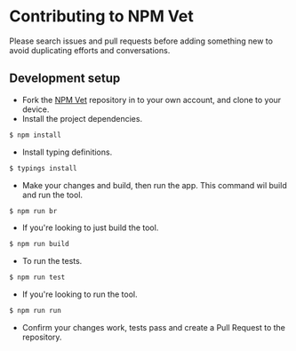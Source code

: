 # Contributing to NPM Vet

Please search issues and pull requests before adding something new to avoid duplicating
efforts and conversations.

## Development setup

- Fork the [NPM Vet](https://github.com/harksys/npmvet) repository in to your own account, and clone to your device.
- Install the project dependencies.

```bash
$ npm install
```

- Install typing definitions.

```bash
$ typings install
```

- Make your changes and build, then run the app. This command wil build and run the tool.

```bash
$ npm run br
```

- If you're looking to just build the tool.

```bash
$ npm run build
```

- To run the tests.

```bash
$ npm run test
```

- If you're looking to run the tool.

```bash
$ npm run run
```

- Confirm your changes work, tests pass and create a Pull Request to the repository.